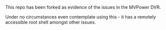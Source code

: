 This repo has been forked as evidence of the issues in the MVPower DVR.

Under no circumstances even contemplate using this - it has a remotely accessible root shell amongst other issues.
